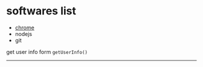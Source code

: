 # softwares list

- [chrome](https://support.google.com/chrome/answer/95346?hl=en&co=GENIE.Platform%3DDesktop)
- nodejs
- git

get user info form `getUserInfo()`

---
